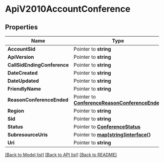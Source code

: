 # ApiV2010AccountConference

## Properties
Name | Type | Notes
------------ | ------------- | -------------
**AccountSid** | Pointer to **string** | 
**ApiVersion** | Pointer to **string** | 
**CallSidEndingConference** | Pointer to **string** | 
**DateCreated** | Pointer to **string** | 
**DateUpdated** | Pointer to **string** | 
**FriendlyName** | Pointer to **string** | 
**ReasonConferenceEnded** | Pointer to [**ConferenceReasonConferenceEnded**](conference_reason_conference_ended.md) | 
**Region** | Pointer to **string** | 
**Sid** | Pointer to **string** | 
**Status** | Pointer to [**ConferenceStatus**](conference_status.md) | 
**SubresourceUris** | Pointer to [**map[string]interface{}**](.md) | 
**Uri** | Pointer to **string** | 

[[Back to Model list]](../README.md#documentation-for-models) [[Back to API list]](../README.md#documentation-for-api-endpoints) [[Back to README]](../README.md)



